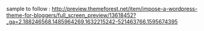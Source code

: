 sample to follow : http://preview.themeforest.net/item/impose-a-wordpress-theme-for-bloggers/full_screen_preview/13618452?_ga=2.188246568.1485964269.1632215242-521463766.1595674395
